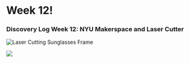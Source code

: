 # Week 12!

### Discovery Log Week 12: NYU Makerspace and Laser Cutter

![Laser Cutting Sunglasses Frame](../.gitbook/assets/img_5224.jpg)

![](../.gitbook/assets/img_5225.jpg)

  


